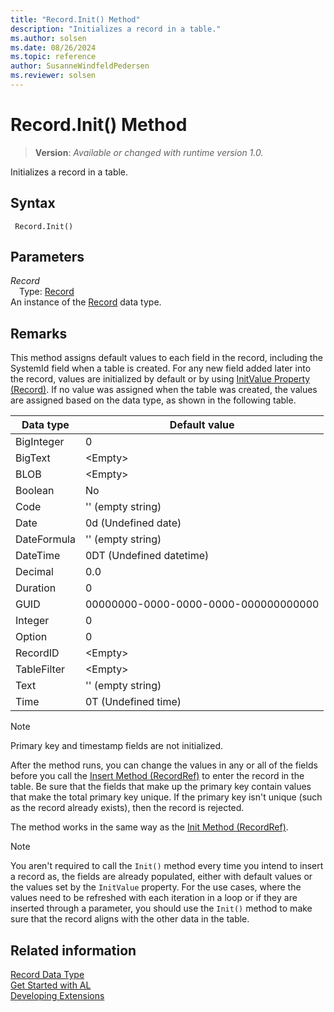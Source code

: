 ```yaml
---
title: "Record.Init() Method"
description: "Initializes a record in a table."
ms.author: solsen
ms.date: 08/26/2024
ms.topic: reference
author: SusanneWindfeldPedersen
ms.reviewer: solsen
---
```

[//]: # (START>DO_NOT_EDIT)
[//]: # (IMPORTANT:Do not edit any of the content between here and the END>DO_NOT_EDIT.)
[//]: # (Any modifications should be made in the .xml files in the ModernDev repo.)
# Record.Init() Method
> **Version**: _Available or changed with runtime version 1.0._

Initializes a record in a table.


## Syntax
```AL
 Record.Init()
```
## Parameters
*Record*  
&emsp;Type: [Record](record-data-type.md)  
An instance of the [Record](record-data-type.md) data type.  


[//]: # (IMPORTANT: END>DO_NOT_EDIT)

## Remarks  

This method assigns default values to each field in the record, including the SystemId field when a table is created. For any new field added later into the record, values are initialized by default or by using [InitValue Property (Record)](../../properties/devenv-initvalue-property.md). If no value was assigned when the table was created, the values are assigned based on the data type, as shown in the following table.

  
|Data type|Default value|  
|---------|-------------------|  
|BigInteger|0|  
|BigText|\<Empty>|  
|BLOB|\<Empty>|  
|Boolean|No|  
|Code|'' \(empty string\)|  
|Date|0d \(Undefined date\)|  
|DateFormula|'' \(empty string\)|  
|DateTime|0DT \(Undefined datetime\)|  
|Decimal|0.0|  
|Duration|0|  
|GUID|00000000-0000-0000-0000-000000000000|  
|Integer|0|  
|Option|0|  
|RecordID|\<Empty>|  
|TableFilter|\<Empty>|  
|Text|'' \(empty string\)|  
|Time|0T \(Undefined time\)|  
  
> [!NOTE]  
> Primary key and timestamp fields are not initialized.  
 
After the method runs, you can change the values in any or all of the fields before you call the [Insert Method (RecordRef)](../recordref/recordref-insert--method.md) to enter the record in the table. Be sure that the fields that make up the primary key contain values that make the total primary key unique. If the primary key isn't unique (such as the record already exists), then the record is rejected.  
  
The method works in the same way as the [Init Method (RecordRef)](../recordref/recordref-init-method.md).  

> [!NOTE]  
> You aren't required to call the `Init()` method every time you intend to insert a record as, the fields are already populated, either with default values or the values set by the `InitValue` property. For the use cases, where the values need to be refreshed with each iteration in a loop or if they are inserted through a parameter, you should use the `Init()` method to make sure that the record aligns with the other data in the table.

## Related information

[Record Data Type](record-data-type.md)  
[Get Started with AL](../../devenv-get-started.md)  
[Developing Extensions](../../devenv-dev-overview.md)